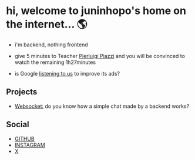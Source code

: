 # hi, welcome to juninhopo's home on the internet... 🌎

- i'm backend, nothing frontend

- give 5 minutes to Teacher [Pierluigi Piazzi](https://www.youtube.com/watch?v=RlSCoYwnxr4) and you will be convinced to watch the remaining 1h27minutes

- is Google [listening to us](https://www.youtube.com/watch?v=zBnDWSvaQ1I) to improve its ads?

## Projects

- [Websocket:](https://chat-websocket.juninhopo.com/) do you know how a simple chat made by a backend works?

## Social

- [GITHUB](https://github.com/juninhopo)
- [INSTAGRAM](https://www.instagram.com/juninhopo/)
- [X](https://x.com/juninhopooo/)